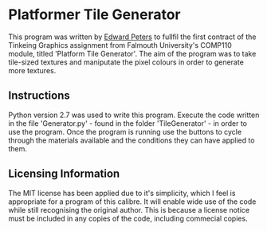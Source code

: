 # Platformer Tile Generator

This program was written by [Edward Peters](https://github.com/E-Peters-2205) to fullfil the first contract of the Tinkeing Graphics assignment from Falmouth University's COMP110 module, titled 'Platform Tile Generator'. The aim of the program was to take tile-sized textures and maniputate the pixel colours in order to generate more textures.

## Instructions

Python version 2.7 was used to write this program. Execute the code written in the file 'Generator.py' - found in the folder 'TileGenerator' - in order to use the program.
Once the program is running use the buttons to cycle through the materials available and the conditions they can have applied to them.

## Licensing Information

The MIT license has been applied due to it's simplicity, which I feel is appropriate for a program of this calibre. It will enable wide use of the code while still recognising the original author. This is because a license notice must be included in any copies of the code, including commecial copies.
